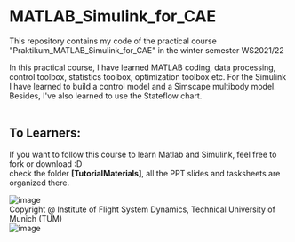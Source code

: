 # MATLAB_Simulink_for_CAE
This repository contains my code of the practical course "Praktikum_MATLAB_Simulink_for_CAE" in the winter semester WS2021/22

In this practical course, I have learned MATLAB coding, data processing, control toolbox, statistics toolbox, optimization toolbox etc.
For the Simulink I have learned to build a control model and a Simscape multibody model. Besides, I've also learned to use the Stateflow chart.<br>
<br>
## To Learners:<br>
If you want to follow this course to learn Matlab and Simulink, feel free to fork or download :D<br>
check the folder **[TutorialMaterials]**, all the PPT slides and tasksheets are organized there.<br>

![image](https://user-images.githubusercontent.com/83095045/159157404-f6d36a66-8097-4a83-823f-c33395614dd5.png)
<br>
Copyright @ Institute of Flight System Dynamics, Technical University of Munich (TUM)<br>
![image](https://user-images.githubusercontent.com/83095045/161864054-da4ecfd8-502f-447d-93de-399b21edf52b.png)

